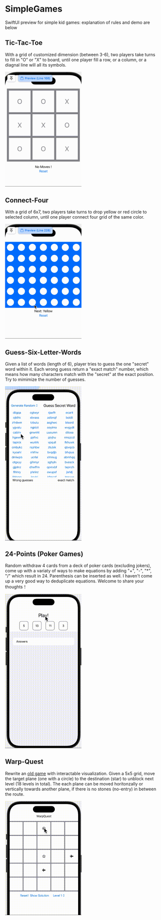 # SimpleGames
SwiftUI preview for simple kid games: explanation of rules and demo are below

## Tic-Tac-Toe
With a grid of customized dimension (between 3-6), two players take turns to fill in "O" or "X" to board, until one player fill a row, or a column, or a diagnal line will all its symbols.

<img src="TicTacToe/tictactoeDemo.gif" alt="Alt Text" style="width:50%; height:auto;">

## Connect-Four
With a grid of 6x7, two players take turns to drop yellow or red circle to selected column, until one player connect four grid of the same color.

<img src="ConnectFour/connectFour.gif" alt="Alt Text" style="width:50%; height:auto;">

## Guess-Six-Letter-Words
Given a list of words (length of 6), player tries to guess the one "secret" word within it. Each wrong guess return a "exact match" number, which means how many characters match with the "secret" at the exact position. Try to mimimize the number of guesses.

<img src="GuessWord/guessWordDemo.gif" alt="Alt Text" style="width:50%; height:auto;">

## 24-Points (Poker Games) 
Random withdraw 4 cards from a deck of poker cards (excluding jokers), come up with a variaty of ways to make equations by adding "+", "-", "*", "/" which result in 24.
Parenthesis can be inserted as well. I haven't come up a very good way to deduplicate equations. Welcome to share your thoughts！

<img src="24Points/24points.gif" alt="Alt Text" style="width:50%; height:auto;">

## Warp-Quest
Rewrite an [old game](https://github.com/barbie6676/WarpQuestSolution) with interactable visualization. Given a 5x5 grid, move the target plane (one with a circle) to the destination (star) to unblock next level (18 levels in total). The each plane can be moved horitonzally or vertically towards another plane, if there is no stones (no-entry) in between the route. 

<img src="WarpQuest/warpquest.gif" alt="Alt Text" style="width:50%; height:auto;">






